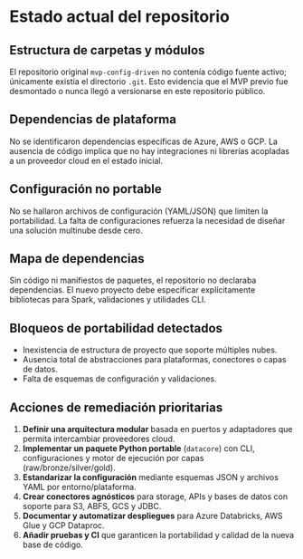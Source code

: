 # Estado actual del repositorio

## Estructura de carpetas y módulos
El repositorio original `mvp-config-driven` no contenía código fuente activo; únicamente existía el directorio `.git`. Esto evidencia que el MVP previo fue desmontado o nunca llegó a versionarse en este repositorio público.

## Dependencias de plataforma
No se identificaron dependencias específicas de Azure, AWS o GCP. La ausencia de código implica que no hay integraciones ni librerías acopladas a un proveedor cloud en el estado inicial.

## Configuración no portable
No se hallaron archivos de configuración (YAML/JSON) que limiten la portabilidad. La falta de configuraciones refuerza la necesidad de diseñar una solución multinube desde cero.

## Mapa de dependencias
Sin código ni manifiestos de paquetes, el repositorio no declaraba dependencias. El nuevo proyecto debe especificar explícitamente bibliotecas para Spark, validaciones y utilidades CLI.

## Bloqueos de portabilidad detectados
- Inexistencia de estructura de proyecto que soporte múltiples nubes.
- Ausencia total de abstracciones para plataformas, conectores o capas de datos.
- Falta de esquemas de configuración y validaciones.

## Acciones de remediación prioritarias
1. **Definir una arquitectura modular** basada en puertos y adaptadores que permita intercambiar proveedores cloud.
2. **Implementar un paquete Python portable** (`datacore`) con CLI, configuraciones y motor de ejecución por capas (raw/bronze/silver/gold).
3. **Estandarizar la configuración** mediante esquemas JSON y archivos YAML por entorno/plataforma.
4. **Crear conectores agnósticos** para storage, APIs y bases de datos con soporte para S3, ABFS, GCS y JDBC.
5. **Documentar y automatizar despliegues** para Azure Databricks, AWS Glue y GCP Dataproc.
6. **Añadir pruebas y CI** que garanticen la portabilidad y calidad de la nueva base de código.
